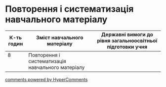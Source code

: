 <div id="hypercomments_widget" class="js-hypercomments-widget invisible"></div>

# Повторення і систематизація навчального матеріалу

<table>
  <tr>
    <td width="10%" align="center"><b>К-ть годин</b></td>
    <td width="40%" align="center"><b>Зміст навчального матеріалу</b></td>
    <td width="40%" align="center"><b>Державні вимоги до рівня загальноосвітньої підготовки учня</b></td>
  </tr>
<tbody>
  <tr>
<td width="10%" style="vertical-align:top !important;">8</td>
    <td width="40%" style="vertical-align:top !important;">
Повторення і систематизація навчального матеріалу
</td>
    <td width="40%" style="vertical-align:top !important;">
</td>
  </tr>
</tbody>
</table>

<div class="js-hypercomments-container">
<a href="http://hypercomments.com" class="hc-link" title="comments widget">comments powered by HyperComments</a>
</div>